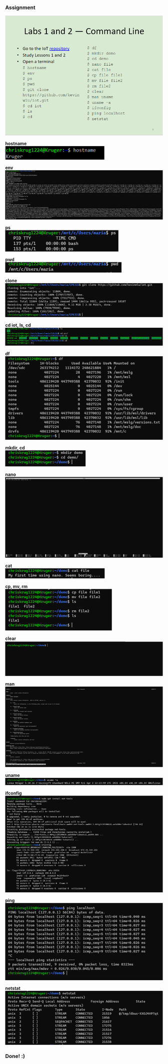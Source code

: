 ### Assignment <br />
![Instructions](Pics/instructions.png) <br />

**hostname** <br />
![hostname](Pics/hostname.png) <br />

**env** <br />
![env](Pics/env.png) <br />

**ps** <br />
![ps](Pics/ps.png) <br />

**pwd** <br />
![pwd](Pics/pwd.png) <br />

**clone** <br />
![clone](Pics/clone.png) <br />

**cd iot, ls, cd** <br />
![cd iot, ls, cd](Pics/cd.png) <br />

**df** <br />
![df](Pics/df.png) <br />

**mkdir, cd** <br />
![mkdir, cd](Pics/mkdir.png) <br />

**nano** <br />
![nano](Pics/nano.png) <br />

**cat** <br />
![cat](Pics/cat.png) <br />

**cp, mv, rm** <br />
![cat, mv, rm](Pics/cp.png) <br />

**clear** <br />
![clear](Pics/clear.png) <br />

**man** <br />
![man](Pics/man.png) <br />

**uname** <br />
![uname](Pics/uname.png) <br />

**ifconfig** <br />
![ifconfig](Pics/ifconfig.png) <br />

**ping** <br />
![ping](Pics/ping.png) <br />

**netstat** <br />
![netstat](Pics/net_stat.png) <br />

### Done! :)
